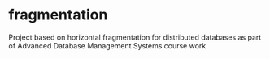 # fragmentation
Project based on horizontal fragmentation for distributed databases as part of Advanced Database Management Systems course work
